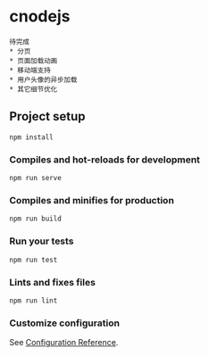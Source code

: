 # cnodejs

```
待完成
* 分页
* 页面加载动画
* 移动端支持
* 用户头像的异步加载
* 其它细节优化
```
## Project setup
```
npm install
```

### Compiles and hot-reloads for development
```
npm run serve
```

### Compiles and minifies for production
```
npm run build
```

### Run your tests
```
npm run test
```

### Lints and fixes files
```
npm run lint
```

### Customize configuration
See [Configuration Reference](https://cli.vuejs.org/config/).

